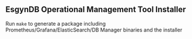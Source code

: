 ## EsgynDB Operational Management Tool Installer

Run `make` to generate a package including Prometheus/Grafana/ElasticSearch/DB Manager binaries and the installer
